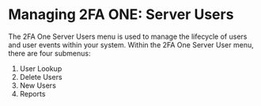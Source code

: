 # Managing 2FA ONE: Server Users

The 2FA One Server Users menu is used to manage the lifecycle of users and user events within your system.
Within the 2FA One Server User menu, there are four submenus:

1. User Lookup
2. Delete Users
3. New Users
4. Reports

